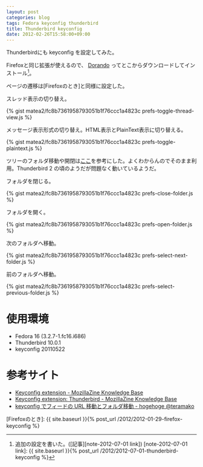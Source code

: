 ```yaml
---
layout: post
categories: blog
tags: Fedora keyconfig thunderbird
title: Thunderbird keyconfig
date: 2012-02-26T15:58:00+09:00
---
```



Thunderbirdにも keyconfig を設定してみた。

<!-- more -->

Firefoxと同じ拡張が使えるので、 [Dorando] ってとこからダウンロードしてインストール[^note-2012-07-01]。

ページの遷移は[Firefoxのとき]と同様に設定した。


スレッド表示の切り替え。

{% gist matea2/fc8b7361958793051b1f76ccc1a4823c prefs-toggle-thread-view.js %}


メッセージ表示形式の切り替え。HTML表示とPlainText表示に切り替える。

{% gist matea2/fc8b7361958793051b1f76ccc1a4823c prefs-toggle-plaintext.js %}


ツリーのフォルダ移動や開閉は[ここ][cite-teramako]を参考にした。よくわからんのでそのまま利用。Thunderbird 2 の頃のようだが問題なく動いているようだ。

フォルダを閉じる。

{% gist matea2/fc8b7361958793051b1f76ccc1a4823c prefs-close-folder.js %}


フォルダを開く。

{% gist matea2/fc8b7361958793051b1f76ccc1a4823c prefs-open-folder.js %}


次のフォルダへ移動。

{% gist matea2/fc8b7361958793051b1f76ccc1a4823c prefs-select-next-folder.js %}


前のフォルダへ移動。

{% gist matea2/fc8b7361958793051b1f76ccc1a4823c prefs-select-previous-folder.js %}


# 使用環境

+ Fedora 16 (3.2.7-1.fc16.i686)
+ Thunderbird 10.0.1
+ keyconfig 20110522


# 参考サイト

+ [Keyconfig extension - MozillaZine Knowledge Base][cite-mozillazine]
+ [Keyconfig extension: Thunderbird - MozillaZine Knowledge Base][cite-mozillazine-thunderbird]
+ [keyconfig でフィードの URL 移動とフォルダ移動 - hogehoge @teramako][cite-teramako]



[Dorando]: http://mozilla.dorando.at/readme.html
[Firefoxのとき]: {{ site.baseurl }}{% post_url /2012/2012-01-29-firefox-keyconfig %}

[cite-mozillazine]: http://kb.mozillazine.org/Keyconfig_extension
[cite-mozillazine-thunderbird]: http://kb.mozillazine.org/Keyconfig_extension:_Thunderbird
[cite-teramako]: http://d.hatena.ne.jp/teramako/20070427/p1

[^note-2012-07-01]: 追加の設定を書いた。([記事][note-2012-07-01 link])
[note-2012-07-01 link]: {{ site.baseurl }}{% post_url /2012/2012-07-01-thunderbird-keyconfig %}
